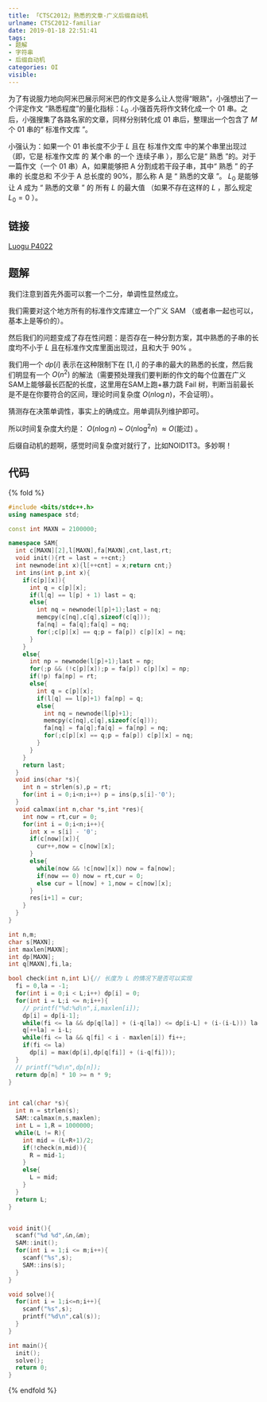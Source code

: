 ```yaml
---
title: 「CTSC2012」熟悉的文章-广义后缀自动机
urlname: CTSC2012-familiar
date: 2019-01-18 22:51:41
tags:
- 题解
- 字符串
- 后缀自动机
categories: OI
visible:
---
```


为了有说服力地向阿米巴展示阿米巴的作文是多么让人觉得“眼熟”，小强想出了一个评定作文 “熟悉程度”的量化指标：$L_0$ .小强首先将作文转化成一个 $01$ 串。之后，小强搜集了各路名家的文章，同样分别转化成 $01$ 串后，整理出一个包含了 $M$ 个 $01$ 串的“ 标准作文库 ”。

小强认为：如果一个 $01$ 串长度不少于 $L$ 且在 标准作文库 中的某个串里出现过（即，它是 标准作文库 的 某个串 的一个 连续子串 ），那么它是“ 熟悉 ”的。对于一篇作文（一个 $01$ 串）A，如果能够把 A 分割成若干段子串，其中“ 熟悉 ” 的子串的 长度总和 不少于 A 总长度的 $90\%$，那么称 A 是 “ 熟悉的文章 ”。 $L_0$ 是能够让 $A$ 成为 “ 熟悉的文章 ” 的 所有 $L$ 的最大值 （如果不存在这样的 $L$ ，那么规定 $L_0 = 0$ ）。

<!-- more -->

## 链接

[Luogu P4022](https://www.luogu.org/problemnew/show/P4022)

## 题解

我们注意到首先外面可以套一个二分，单调性显然成立。

我们需要对这个地方所有的标准作文库建立一个广义 SAM （或者串一起也可以，基本上是等价的）。

然后我们的问题变成了存在性问题：是否存在一种分割方案，其中熟悉的子串的长度均不小于 $L$  且在标准作文库里面出现过，且和大于 $90\%$ 。

我们用一个 $dp[i]$ 表示在这种限制下在 $[1,i]$ 的子串的最大的熟悉的长度，然后我们明显有一个 $O(n^2)$ 的解法（需要预处理我们要判断的作文的每个位置在广义SAM上能够最长匹配的长度，这里用在SAM上跑+暴力跳 Fail 树，判断当前最长是不是在你要符合的区间，理论时间复杂度 $O(n \log n)$，不会证明）。

猜测存在决策单调性，事实上的确成立。用单调队列维护即可。

所以时间复杂度大约是： $O(n \log n)$ ~ $O(n \log^2 n)$ $\approx O(\text{能过})$ 。

后缀自动机的题啊，感觉时间复杂度对就行了，比如NOID1T3。多妙啊！

## 代码

{% fold %}
```cpp
#include <bits/stdc++.h>
using namespace std;

const int MAXN = 2100000;

namespace SAM{
  int c[MAXN][2],l[MAXN],fa[MAXN],cnt,last,rt;
  void init(){rt = last = ++cnt;}
  int newnode(int x){l[++cnt] = x;return cnt;}
  int ins(int p,int x){
    if(c[p][x]){
      int q = c[p][x];
      if(l[q] == l[p] + 1) last = q;
      else{
        int nq = newnode(l[p]+1);last = nq;
        memcpy(c[nq],c[q],sizeof(c[q]));
        fa[nq] = fa[q];fa[q] = nq;
        for(;c[p][x] == q;p = fa[p]) c[p][x] = nq;
      }
    }
    else{
      int np = newnode(l[p]+1);last = np;
      for(;p && (!c[p][x]);p = fa[p]) c[p][x] = np;
      if(!p) fa[np] = rt;
      else{
        int q = c[p][x];
        if(l[q] == l[p]+1) fa[np] = q;
        else{
          int nq = newnode(l[p]+1);
          memcpy(c[nq],c[q],sizeof(c[q]));
          fa[nq] = fa[q];fa[q] = fa[np] = nq;
          for(;c[p][x] == q;p = fa[p]) c[p][x] = nq;
        }
      }
    }
    return last;
  }
  void ins(char *s){
    int n = strlen(s),p = rt;
    for(int i = 0;i<n;i++) p = ins(p,s[i]-'0');
  }
  void calmax(int n,char *s,int *res){
    int now = rt,cur = 0;
    for(int i = 0;i<n;i++){
      int x = s[i] - '0';
      if(c[now][x]){
        cur++,now = c[now][x];
      }
      else{
        while(now && !c[now][x]) now = fa[now];
        if(now == 0) now = rt,cur = 0;
        else cur = l[now] + 1,now = c[now][x];
      }
      res[i+1] = cur;
    }
  }
}

int n,m;
char s[MAXN];
int maxlen[MAXN];
int dp[MAXN];
int q[MAXN],fi,la;

bool check(int n,int L){// 长度为 L 的情况下是否可以实现
  fi = 0,la = -1;
  for(int i = 0;i < L;i++) dp[i] = 0;
  for(int i = L;i <= n;i++){
    // printf("%d:%d\n",i,maxlen[i]);
    dp[i] = dp[i-1];
    while(fi <= la && dp[q[la]] + (i-q[la]) <= dp[i-L] + (i-(i-L))) la--;
    q[++la] = i-L;
    while(fi <= la && q[fi] < i - maxlen[i]) fi++;
    if(fi <= la)
      dp[i] = max(dp[i],dp[q[fi]] + (i-q[fi]));
  }
  // printf("%d\n",dp[n]);
  return dp[n] * 10 >= n * 9;
}


int cal(char *s){
  int n = strlen(s);
  SAM::calmax(n,s,maxlen);
  int L = 1,R = 1000000;
  while(L != R){
    int mid = (L+R+1)/2;
    if(!check(n,mid)){
      R = mid-1;
    }
    else{
      L = mid;
    }
  }
  return L;
}


void init(){
  scanf("%d %d",&n,&m); 
  SAM::init();
  for(int i = 1;i <= m;i++){
    scanf("%s",s);
    SAM::ins(s);
  }
}

void solve(){
  for(int i = 1;i<=n;i++){
    scanf("%s",s);
    printf("%d\n",cal(s));
  }
}

int main(){
  init();
  solve();
  return 0;
}
```
{% endfold %}
